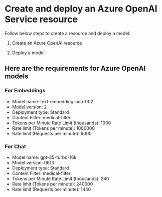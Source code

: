 # Create and deploy an Azure OpenAI Service resource

Follow below steps to create a resource and deploy a model:

1. Create an Azure OpenAI resource

2. Deploy a model

## Here are the requirements for Azure OpenAI models

### For Embeddings

- Model name: text-embedding-ada-002
- Model version: 2
- Deployment type: Standard
- Content Filter: medical-filter
- Tokens per Minute Rate Limit (thousands): 1000
- Rate limit (Tokens per minute): 1000000
- Rate limit (Requests per minute): 6000

### For Chat

- Model name: gpt-35-turbo-16k
- Model version: 0613
- Deployment type: Standard
- Content Filter: medical-filter
- Tokens per Minute Rate Limit (thousands): 240
- Rate limit (Tokens per minute): 240000
- Rate limit (Requests per minute): 1440
